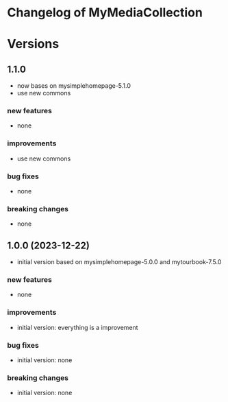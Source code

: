 # Changelog of MyMediaCollection
 
# Versions

## 1.1.0
- now bases on mysimplehomepage-5.1.0
- use new commons

### new features
- none

### improvements
- use new commons

### bug fixes
- none

### breaking changes
- none


## 1.0.0 (2023-12-22)
- initial version based on mysimplehomepage-5.0.0 and mytourbook-7.5.0

### new features
- none
 
### improvements
- initial version: everything is a improvement
 
### bug fixes
- initial version: none
 
### breaking changes
- initial version: none
